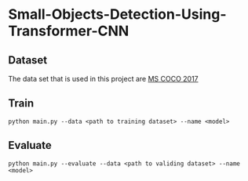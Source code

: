 # Small-Objects-Detection-Using-Transformer-CNN
## Dataset
The data set that is used in this project are [MS COCO 2017](https://cocodataset.org/#download)
## Train
```
python main.py --data <path to training dataset> --name <model>
```

## Evaluate
```
python main.py --evaluate --data <path to validing dataset> --name <model>
```
